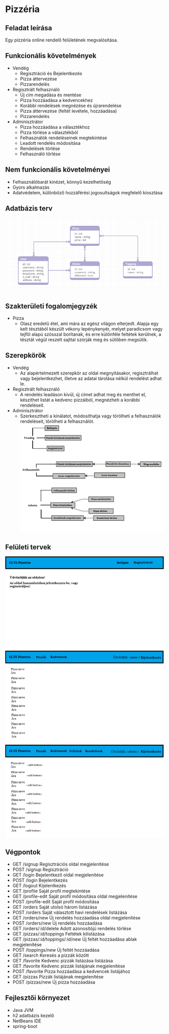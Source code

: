 # Pizzéria
## Feladat leírása
Egy pizzéria online rendelő felületének megvalósítása.
## Funkcionális követelmények
* Vendég
  * Regisztráció és Bejelentkezés
  * Pizza áttervezése
  * Pizzarendelés
* Regisztrált felhasználó
  * Új cím megadása és mentése
  * Pizza hozzáadása a kedvencekhez
  * Korábbi rendelések megnézése és újrarendelése
  * Pizza áttervezése (feltét levétele, hozzáadása)
  * Pizzarendelés
* Adminisztrátor
  * Pizza hozzáadása a választékhoz
  * Pizza törlése a választékból
  * Felhasználók rendeléseinek megtekintése
  * Leadott rendelés módosítása
  * Rendelések törlése
  * Felhasználó törlése
## Nem funkcionális követelményei
* Felhasználóbarát kinézet, könnyű kezelhetőség
* Gyors alkalmazás
* Adatvédelem, különböző hozzáférési jogosultságok megfelelő kiosztása
## Adatbázis terv
![database_diagram](database_diagram.PNG)
## Szakterületi fogalomjegyzék
* Pizza
  * Olasz eredetű étel, ami mára az egész világon elterjedt. Alapja egy kelt tésztából készült vékony lepénykenyér, melyet paradicsom vagy tejföl alapú szósszal borítanak, és erre különféle feltétek kerülnek, a tésztát végül reszelt sajttal szórják meg és sütőben megsütik.
## Szerepkörök
* Vendég
  * Az alapértelmezett szerepkör az oldal megnyitásakor, regisztrálhat vagy bejelentkezhet, illetve az adatai tárolása nélkül rendelést adhat le.
* Regisztrált felhasználó
  * A rendelés leadáson kívül, új címet adhat meg és menthet el, készíthet listát a kedvenc pizzáiból, megnézheti a korábbi rendeléseit. 
* Adminisztrátor
  * Szerkesztheti a kínálatot, módosíthatja vagy törölheti a felhasználók rendeléseit, törölheti a felhasználót.
  ![usecase diagram](pizza-usecasedia.png)
## Felületi tervek
![mainpage_plan](homeplan.PNG)
![userpizzak_plan](user-pizzak-plan.PNG)
![adminpizzak_plan](admin-pizzak-plan.PNG)
## Végpontok
* GET	/signup	Regisztrációs oldal megjelenítése
* POST /signup	Regisztráció
* GET	/login	Bejelentkező oldal megjelenítése
* POST	/login	Bejelentkezés
* GET	/logout	Kijelentkezés
* GET	/profile	Saját profil megtekintése
* GET	/profile-edit	Saját profil módosítása oldal megjelenítése
* POST	/profile-edit	Saját profil módosítása
* GET	/orders	Saját utolsó három listázása
* POST /orders	Saját választott havi rendelések listázása
* GET	/orders/new	Új rendelés hozzáadása oldal megjelenítése
* POST /orders/new	Új rendelés hozzáadása
* GET /orders/:id/delete Adott azonosítójú rendelés törlése
* GET	/pizzas/:id/toppings Feltétek kilistázása
* GET /pizzas/:id/toppings/:id/new Új feltét hozzáadása ablak megjelenítése
* POST /toppings/new Új feltét hozzáadása
* GET	/search	Keresés a pizzák között
* GET	/favorite	Kedvenc pizzák listázása listázása
* GET /favorite Kedvenc pizzák listájának megjelenítése
* POST /favorite Pizza hozzáadása a kedvencek listájához
* GET /pizzas Pizzák listájának megjelenítése
* POST /pizzas/new Új pizza hozzáadása
## Fejlesztői környezet
* Java JVM
* h2 adatbázis kezelő
* NetBeans IDE
* spring-boot
